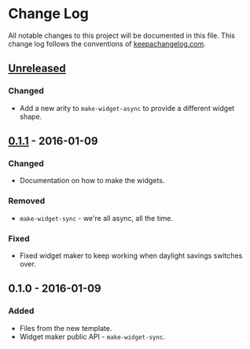 # Change Log
All notable changes to this project will be documented in this file. This change log follows the conventions of [keepachangelog.com](http://keepachangelog.com/).

## [Unreleased][unreleased]
### Changed
- Add a new arity to `make-widget-async` to provide a different widget shape.

## [0.1.1] - 2016-01-09
### Changed
- Documentation on how to make the widgets.

### Removed
- `make-widget-sync` - we're all async, all the time.

### Fixed
- Fixed widget maker to keep working when daylight savings switches over.

## 0.1.0 - 2016-01-09
### Added
- Files from the new template.
- Widget maker public API - `make-widget-sync`.

[unreleased]: https://github.com/your-name/tensorflow-clj/compare/0.1.1...HEAD
[0.1.1]: https://github.com/your-name/tensorflow-clj/compare/0.1.0...0.1.1
